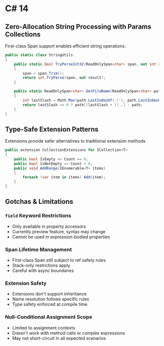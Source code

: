 # C# 14
## Zero-Allocation String Processing with Params Collections

First-class Span support enables efficient string operations.

```csharp
public static class StringUtils
{
    public static bool TryParseInt32(ReadOnlySpan<char> span, out int result)
    {
        span = span.Trim();
        return int.TryParse(span, out result);
    }

    public static ReadOnlySpan<char> GetFileName(ReadOnlySpan<char> path)
    {
        int lastSlash = Math.Max(path.LastIndexOf('/'), path.LastIndexOf('\\'));
        return lastSlash >= 0 ? path[(lastSlash + 1)..] : path;
    }
}
```

## Type-Safe Extension Patterns

Extensions provide safer alternatives to traditional extension methods.

```csharp
public extension CollectionExtensions for ICollection<T>
{
    public bool IsEmpty => Count == 0;
    public bool IsNotEmpty => Count > 0;
    public void AddRange(IEnumerable<T> items)
    {
        foreach (var item in items) Add(item);
    }
}
```

## Gotchas & Limitations

### `field` Keyword Restrictions

- Only available in property accessors
- Currently preview feature, syntax may change
- Cannot be used in expression-bodied properties

### Span Lifetime Management

- First-class Span still subject to ref safety rules
- Stack-only restrictions apply
- Careful with async boundaries

### Extension Safety

- Extensions don't support inheritance
- Name resolution follows specific rules
- Type safety enforced at compile time

### Null-Conditional Assignment Scope

- Limited to assignment contexts
- Doesn't work with method calls or complex expressions
- May not short-circuit in all expected scenarios
